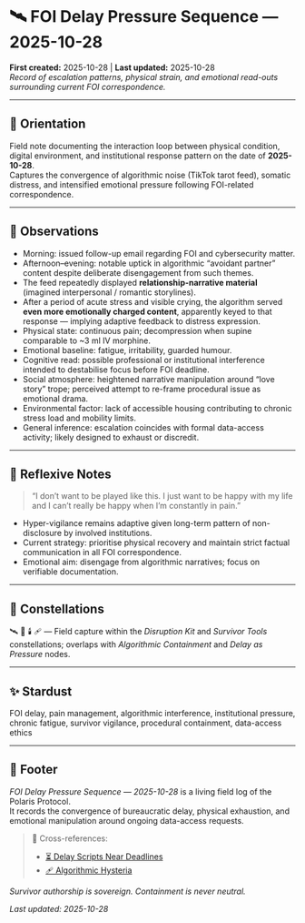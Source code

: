 # 🛰️ FOI Delay Pressure Sequence — 2025-10-28  
**First created:** 2025-10-28 | **Last updated:** 2025-10-28  
*Record of escalation patterns, physical strain, and emotional read-outs surrounding current FOI correspondence.*

---

## 🧭 Orientation  

Field note documenting the interaction loop between physical condition, digital environment, and institutional response pattern on the date of **2025-10-28**.  
Captures the convergence of algorithmic noise (TikTok tarot feed), somatic distress, and intensified emotional pressure following FOI-related correspondence.

---

## 🧩 Observations  

- Morning: issued follow-up email regarding FOI and cybersecurity matter.  
- Afternoon–evening: notable uptick in algorithmic “avoidant partner” content despite deliberate disengagement from such themes.  
- The feed repeatedly displayed **relationship-narrative material** (imagined interpersonal / romantic storylines).  
- After a period of acute stress and visible crying, the algorithm served **even more emotionally charged content**, apparently keyed to that response — implying adaptive feedback to distress expression.  
- Physical state: continuous pain; decompression when supine comparable to ~3 ml IV morphine.  
- Emotional baseline: fatigue, irritability, guarded humour.  
- Cognitive read: possible professional or institutional interference intended to destabilise focus before FOI deadline.  
- Social atmosphere: heightened narrative manipulation around “love story” trope; perceived attempt to re-frame procedural issue as emotional drama.  
- Environmental factor: lack of accessible housing contributing to chronic stress load and mobility limits.  
- General inference: escalation coincides with formal data-access activity; likely designed to exhaust or discredit.  

---

## 💬 Reflexive Notes  

> “I don’t want to be played like this. I just want to be happy with my life and I can’t really be happy when I’m constantly in pain.”

- Hyper-vigilance remains adaptive given long-term pattern of non-disclosure by involved institutions.  
- Current strategy: prioritise physical recovery and maintain strict factual communication in all FOI correspondence.  
- Emotional aim: disengage from algorithmic narratives; focus on verifiable documentation.

---

## 🌌 Constellations  

🛰️ 🧿 🕯️ 🩹 — Field capture within the *Disruption Kit* and *Survivor Tools* constellations; overlaps with *Algorithmic Containment* and *Delay as Pressure* nodes.

---

## ✨ Stardust  

FOI delay, pain management, algorithmic interference, institutional pressure, chronic fatigue, survivor vigilance, procedural containment, data-access ethics

---

## 🏮 Footer  

*FOI Delay Pressure Sequence — 2025-10-28* is a living field log of the Polaris Protocol.  
It records the convergence of bureaucratic delay, physical exhaustion, and emotional manipulation around ongoing data-access requests.

> 📡 Cross-references:  
> - [⏳ Delay Scripts Near Deadlines](../Big_Picture_Protocols/🧠_Psychological_Containment/⏳_delay_scripts_near_deadlines.md)  
> - [🩹 Algorithmic Hysteria](../Big_Picture_Protocols/🪄_Expression_Of_Norms/🧿_Watch_The_Watchers/💻_algorithmic_hysteria.md)

*Survivor authorship is sovereign. Containment is never neutral.*  

_Last updated: 2025-10-28_
